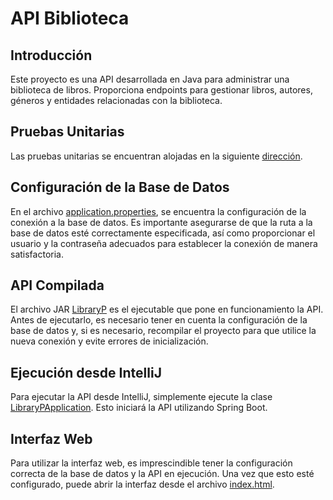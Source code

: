 # API Biblioteca

## Introducción
Este proyecto es una API desarrollada en Java para administrar una biblioteca de libros. Proporciona endpoints para gestionar libros, autores, géneros y entidades relacionadas con la biblioteca.

## Pruebas Unitarias
Las pruebas unitarias se encuentran alojadas en la siguiente [dirección](https://github.com/mariamarmolejo/LibraryP/blob/main/src/test/java/com/example/libraryp/ApiTest.java).

## Configuración de la Base de Datos
En el archivo [application.properties](https://github.com/mariamarmolejo/LibraryP/blob/main/src/main/resources/application.properties), se encuentra la configuración de la conexión a la base de datos. Es importante asegurarse de que la ruta a la base de datos esté correctamente especificada, así como proporcionar el usuario y la contraseña adecuados para establecer la conexión de manera satisfactoria.

## API Compilada
El archivo JAR [LibraryP](https://drive.google.com/drive/folders/1ea8K6FeIO7MrEpDLvudhVJdZQnWKQ9V6?usp=drive_link) es el ejecutable que pone en funcionamiento la API. Antes de ejecutarlo, es necesario tener en cuenta la configuración de la base de datos y, si es necesario, recompilar el proyecto para que utilice la nueva conexión y evite errores de inicialización.

## Ejecución desde IntelliJ
Para ejecutar la API desde IntelliJ, simplemente ejecute la clase [LibraryPApplication](https://github.com/mariamarmolejo/LibraryP/blob/main/src/main/java/com/example/libraryp/LibraryPApplication.java). Esto iniciará la API utilizando Spring Boot.

## Interfaz Web
Para utilizar la interfaz web, es imprescindible tener la configuración correcta de la base de datos y la API en ejecución. Una vez que esto esté configurado, puede abrir la interfaz desde el archivo [index.html](http://localhost:8080/index.html).
